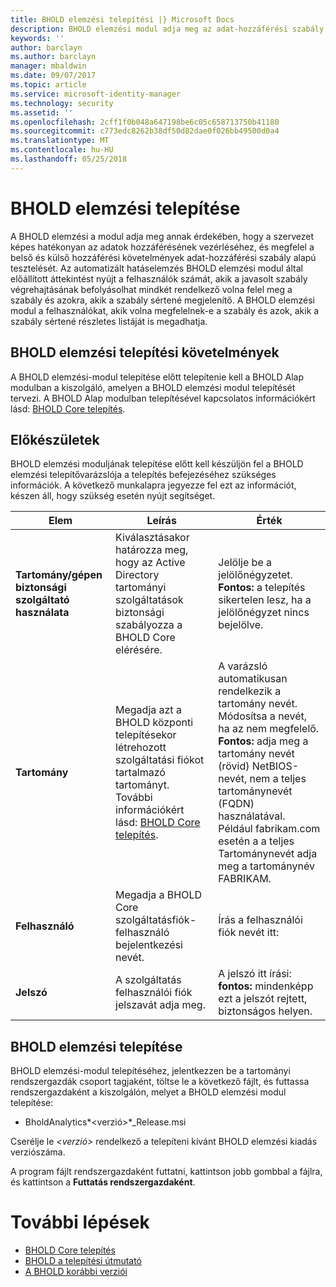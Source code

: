 ```yaml
---
title: BHOLD elemzési telepítési |} Microsoft Docs
description: BHOLD elemzési modul adja meg az adat-hozzáférési szabály alapú tesztelése
keywords: ''
author: barclayn
ms.author: barclayn
manager: mbaldwin
ms.date: 09/07/2017
ms.topic: article
ms.service: microsoft-identity-manager
ms.technology: security
ms.assetid: ''
ms.openlocfilehash: 2cff1f0b048a647198be6c05c658713750b41180
ms.sourcegitcommit: c773edc8262b38df50d82dae0f026bb49500d0a4
ms.translationtype: MT
ms.contentlocale: hu-HU
ms.lasthandoff: 05/25/2018
---
```

# <a name="bhold-analytics-installation"></a>BHOLD elemzési telepítése

A BHOLD elemzési a modul adja meg annak érdekében, hogy a szervezet képes hatékonyan az adatok hozzáférésének vezérléséhez, és megfelel a belső és külső hozzáférési követelmények adat-hozzáférési szabály alapú tesztelését. Az automatizált hatáselemzés BHOLD elemzési modul által előállított áttekintést nyújt a felhasználók számát, akik a javasolt szabály végrehajtásának befolyásolhat mindkét rendelkező volna felel meg a szabály és azokra, akik a szabály sértené megjelenítő. A BHOLD elemzési modul a felhasználókat, akik volna megfelelnek-e a szabály és azok, akik a szabály sértené részletes listáját is megadhatja.

## <a name="bhold-analytics-installation-requirements"></a>BHOLD elemzési telepítési követelmények

A BHOLD elemzési-modul telepítése előtt telepítenie kell a BHOLD Alap modulban a kiszolgáló, amelyen a BHOLD elemzési modul telepítését tervezi. A BHOLD Alap modulban telepítésével kapcsolatos információkért lásd: [BHOLD Core telepítés](https://technet.microsoft.com/library/jj134095(v=ws.10).aspx).

## <a name="before-you-begin"></a>Előkészületek

BHOLD elemzési moduljának telepítése előtt kell készüljön fel a BHOLD elemzési telepítővarázslója a telepítés befejezéséhez szükséges információk. A következő munkalapra jegyezze fel ezt az információt, készen áll, hogy szükség esetén nyújt segítséget.

| **Elem**                                    | **Leírás**                                                                                                                                                                                                           | **Érték**                                                                                                                                                                                                                                                                                                            |
|---------------------------------------------|---------------------------------------------------------------------------------------------------------------------------------------------------------------------------------------------------------------------------|----------------------------------------------------------------------------------------------------------------------------------------------------------------------------------------------------------------------------------------------------------------------------------------------------------------------|
| **Tartomány/gépen biztonsági szolgáltató használata** | Kiválasztásakor határozza meg, hogy az Active Directory tartományi szolgáltatások biztonsági szabályozza a BHOLD Core elérésére.                                                                                                                | Jelölje be a jelölőnégyzetet. **Fontos:** a telepítés sikertelen lesz, ha a jelölőnégyzet nincs bejelölve.                                                                                                                                                                                                                   |
| **Tartomány**                                  | Megadja azt a BHOLD központi telepítésekor létrehozott szolgáltatási fiókot tartalmazó tartományt. További információkért lásd: [BHOLD Core telepítés](https://technet.microsoft.com/library/jj134095(v=ws.10).aspx). | A varázsló automatikusan rendelkezik a tartomány nevét. Módosítsa a nevét, ha az nem megfelelő. **Fontos:** adja meg a tartomány nevét (rövid) NetBIOS-nevét, nem a teljes tartománynevét (FQDN) használatával. Például fabrikam.com esetén a a teljes Tartománynevét adja meg a tartománynév FABRIKAM. |
| **Felhasználó**                                    | Megadja a BHOLD Core szolgáltatásfiók-felhasználó bejelentkezési nevét.                                                                                                                                                          | Írás a felhasználói fiók nevét itt:                                                                                                                                                                                                                                                                                    |
| **Jelszó**                                | A szolgáltatás felhasználói fiók jelszavát adja meg.                                                                                                                                                                       | A jelszó itt írási: **fontos:** mindenképp ezt a jelszót rejtett, biztonságos helyen.                                                                                                                                                                                                                  |

## <a name="bhold-analytics-installation"></a>BHOLD elemzési telepítése

BHOLD elemzési-modul telepítéséhez, jelentkezzen be a tartományi rendszergazdák csoport tagjaként, töltse le a következő fájlt, és futtassa rendszergazdaként a kiszolgálón, melyet a BHOLD elemzési modul telepítése:

- BholdAnalytics*\<verzió\>*\_Release.msi

Cserélje le *\<verzió\>* rendelkező a telepíteni kívánt BHOLD elemzési kiadás verziószáma.

A program fájlt rendszergazdaként futtatni, kattintson jobb gombbal a fájlra, és kattintson a **Futtatás rendszergazdaként**.

# <a name="next-steps"></a>További lépések

- [BHOLD Core telepítés](https://technet.microsoft.com/library/jj134095(v=ws.10).aspx)
- [BHOLD a telepítési útmutató](bhold-installation-guide.md)
- [A BHOLD korábbi verziói](../reference/version-bhold-history.md)